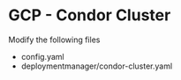 # GCP - Condor Cluster

Modify the following files

* config.yaml
* deploymentmanager/condor-cluster.yaml
